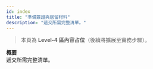 ```yaml
---
id: index
title: "準備簽證與居留材料"
description: "遞交所需完整清單。"
---
```


> 本頁為 **Level-4 區內容占位**（後續將擴展至實務步驟）。

**概要**  
遞交所需完整清單。
